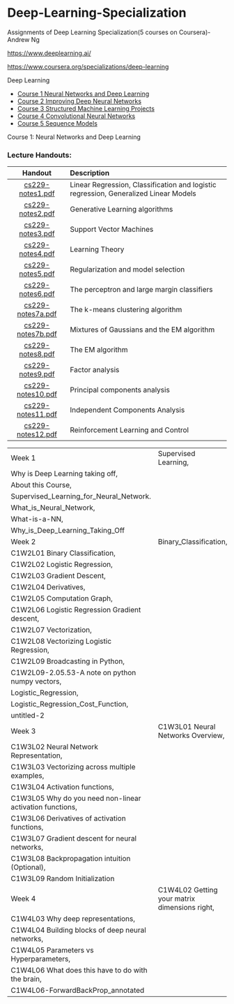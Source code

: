 # Deep-Learning-Specialization
Assignments of Deep Learning Specialization(5 courses on Coursera)-Andrew Ng

https://www.deeplearning.ai/

https://www.coursera.org/specializations/deep-learning

Deep Learning 
* [Course 1 Neural Networks and Deep Learning](/Course%201%20Neural%20Networks%20and%20Deep%20Learning)
* [Course 2 Improving Deep Neural Networks](/Course%202%20Improving%20Deep%20Neural%20Networks)
* [Course 3 Structured Machine Learning Projects](/Course%203%20Structured%20Machine%20Learning%20Projects)
* [Course 4 Convolutional Neural Networks](/Course%204%20Convolutional%20Neural%20Networks)
* [Course 5 Sequence Models](/Course%205%20Sequence%20Models)


Course 1: Neural Networks and Deep Learning
### Lecture Handouts:
Handout                | Description
:---:                | :---
[cs229-notes1.pdf](/cs229-notes1.pdf)     | Linear Regression, Classification and logistic regression, Generalized Linear Models
[cs229-notes2.pdf](/cs229-notes2.pdf)     | Generative Learning algorithms
[cs229-notes3.pdf](/cs229-notes3.pdf)     | Support Vector Machines
[cs229-notes4.pdf](/cs229-notes4.pdf)     | Learning Theory
[cs229-notes5.pdf](/cs229-notes5.pdf)     | Regularization and model selection
[cs229-notes6.pdf](/cs229-notes6.pdf)     | 	The perceptron and large margin classifiers
[cs229-notes7a.pdf](/cs229-notes7a.pdf)     | The k-means clustering algorithm
[cs229-notes7b.pdf](/cs229-notes7b.pdf)     | Mixtures of Gaussians and the EM algorithm
[cs229-notes8.pdf](/cs229-notes8.pdf)     | The EM algorithm
[cs229-notes9.pdf](/cs229-notes9.pdf)     | 	Factor analysis
[cs229-notes10.pdf](/cs229-notes10.pdf)     | Principal components analysis
[cs229-notes11.pdf](/cs229-notes11.pdf)     |Independent Components Analysis
[cs229-notes12.pdf](/cs229-notes12.pdf)     | Reinforcement Learning and Control

<table>
   <tr>
      <td>Week 1</td>
      <td>Supervised Learning,</td>
   </tr>
   <tr>
      <td>Why is Deep Learning taking off,</td>
   </tr>
   <tr>
      <td>About this Course,</td>
   </tr>
   <tr>
      <td>Supervised_Learning_for_Neural_Network.</td>
   </tr>
   <tr>
      <td>What_is_Neural_Network,</td>
   </tr>
   <tr>
      <td>What-is-a-NN,</td>
   </tr>
   <tr>
      <td>Why_is_Deep_Learning_Taking_Off</td>
   </tr>
   <tr>
      <td>Week 2</td>
      <td>Binary_Classification,</td>
   </tr>
   <tr>
      <td>C1W2L01 Binary Classification,</td>
   </tr>
   <tr>
      <td>C1W2L02 Logistic Regression,</td>
   </tr>
   <tr>
      <td>C1W2L03 Gradient Descent,</td>
   </tr>
   <tr>
      <td>C1W2L04 Derivatives,</td>
   </tr>
   <tr>
      <td>C1W2L05 Computation Graph,</td>
   </tr>
   <tr>
      <td>C1W2L06 Logistic Regression Gradient descent,</td>
   </tr>
   <tr>
      <td>C1W2L07 Vectorization,</td>
   </tr>
   <tr>
      <td>C1W2L08 Vectorizing Logistic Regression,</td>
   </tr>
   <tr>
      <td>C1W2L09 Broadcasting in Python,</td>
   </tr>
   <tr>
      <td>C1W2L09-2.05.53-A note on python numpy vectors,</td>
   </tr>
   <tr>
      <td>Logistic_Regression,</td>
   </tr>
   <tr>
      <td>Logistic_Regression_Cost_Function,</td>
   </tr>
   <tr>
      <td>untitled-2</td>
   </tr>
   <tr>
      <td>Week 3</td>
      <td>C1W3L01 Neural Networks Overview,</td>
   </tr>
   <tr>
      <td>C1W3L02 Neural Network Representation,</td>
   </tr>
   <tr>
      <td>C1W3L03 Vectorizing across multiple examples,</td>
   </tr>
   <tr>
      <td>C1W3L04 Activation functions,</td>
   </tr>
   <tr>
      <td>C1W3L05 Why do you need non-linear activation functions,</td>
   </tr>
   <tr>
      <td>C1W3L06 Derivatives of activation functions,</td>
   </tr>
   <tr>
      <td>C1W3L07 Gradient descent for neural networks,</td>
   </tr>
   <tr>
      <td>C1W3L08 Backpropagation intuition (Optional),</td>
   </tr>
   <tr>
      <td>C1W3L09 Random Initialization</td>
   </tr>
   <tr>
      <td>Week 4</td>
      <td>C1W4L02 Getting your matrix dimensions right,</td>
   </tr>
   <tr>
      <td>C1W4L03 Why deep representations,</td>
   </tr>
   <tr>
      <td>C1W4L04 Building blocks of deep neural networks,</td>
   </tr>
   <tr>
      <td>C1W4L05 Parameters vs Hyperparameters,</td>
   </tr>
   <tr>
      <td>C1W4L06 What does this have to do with the brain,</td>
   </tr>
   <tr>
      <td>C1W4L06-ForwardBackProp_annotated</td>
   </tr>
</table>
